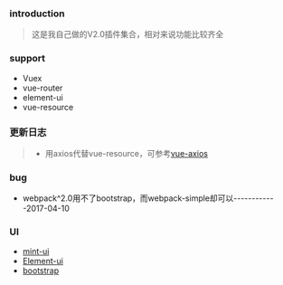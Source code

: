 ### introduction
> 这是我自己做的V2.0插件集合，相对来说功能比较齐全
### support
 - Vuex
 - vue-router
 - element-ui
 - vue-resource
### 更新日志
> - 用axios代替vue-resource，可参考[vue-axios](https://github.com/imcvampire/vue-axios)
### bug
- webpack^2.0用不了bootstrap，而webpack-simple却可以------------2017-04-10
### UI
- [mint-ui](http://mint-ui.github.io/#!/zh-cn)
- [Element-ui](http://element.eleme.io/#/zh-CN)
- [bootstrap](http://www.w3cschool.cn/bootstrap/)
